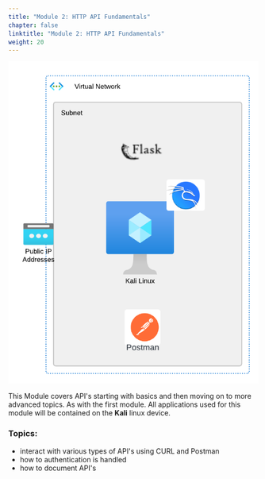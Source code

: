 ```yaml
---
title: "Module 2: HTTP API Fundamentals"
chapter: false
linktitle: "Module 2: HTTP API Fundamentals"
weight: 20
---
```


![api env](api-env.png)

This Module covers API's starting with basics and then moving on to more advanced topics.  As with the first module.  All applications used for this module will be contained on the **Kali** linux device.

### Topics:
- interact with various types of API's using CURL and Postman
- how to authentication is handled
- how to document API's
